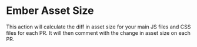 # Ember Asset Size

This action will calculate the diff in asset size for your main JS files and CSS files for each PR. It will then comment with the change in asset size on each PR. 
